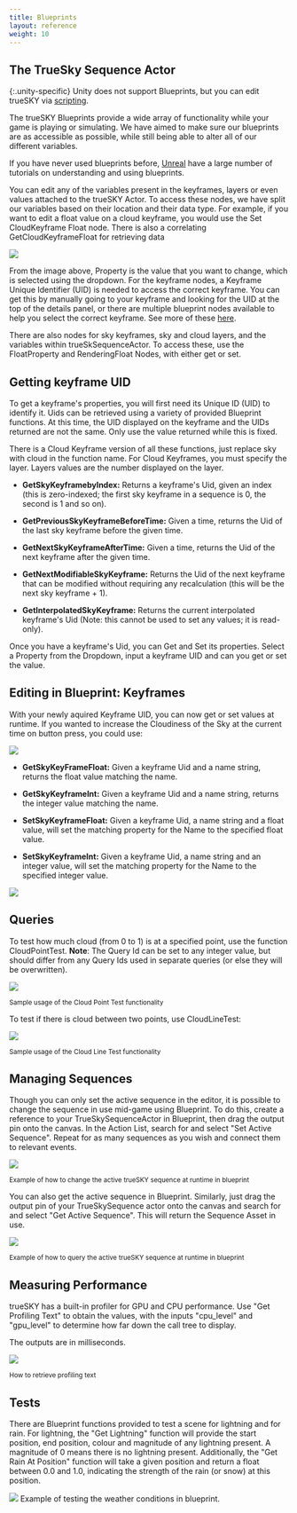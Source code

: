 ```yaml
---
title: Blueprints
layout: reference
weight: 10
---
```






The TrueSky Sequence Actor
--------------------------

{:.unity-specific}
Unity does not support Blueprints, but you can edit trueSKY via [scripting](/unity/scripting).

The trueSKY Blueprints provide a wide array of functionality while your game is playing or simulating. We have aimed to make sure our blueprints are as accessible as possible, while still being able to alter all of our different variables.

If you have never used blueprints before, [Unreal](https://docs.unrealengine.com/en-US/Engine/Blueprints/index.html) have a large number of tutorials on understanding and using blueprints.

You can edit any of the variables present in the keyframes, layers or even values attached to the trueSKY Actor. To access these nodes, we have split our variables based on their location and their data type. For example, if you want to edit a float value on a cloud keyframe, you would use the Set CloudKeyframe Float node. There is also a correlating GetCloudKeyframeFloat for retrieving data

![](/images/unreal/CloudKeyframeFloat.png)



From the image above, Property is the value that you want to change, which is selected using the dropdown. For the keyframe nodes, a Keyframe Unique Identifier (UID) is needed to access the correct keyframe. You can get this by manually going to your keyframe and looking for the UID at the top of the details panel, or there are multiple blueprint nodes available to help you select the correct keyframe. See more of these [here](#accessingKeyframesThroughBlueprints).

There are also nodes for sky keyframes, sky and cloud layers, and the variables within trueSkSequenceActor. To access these, use the FloatProperty and RenderingFloat Nodes, with either get or set.


Getting keyframe UID
----------------------

To get a keyframe's properties, you will first need its Unique ID (UID) to identify it. Uids can be retrieved using a variety of provided Blueprint functions. At this time, the UID displayed on the keyframe and the UIDs returned are not the same. Only use the value returned while this is fixed.

There is a Cloud Keyframe version of all these functions, just replace sky with cloud in the function name. For Cloud Keyframes, you must specify the layer. Layers values are the number displayed on the layer. 

* **GetSkyKeyframebyIndex:** Returns a keyframe's Uid, given an index (this is zero-indexed; the first sky keyframe in a sequence is 0, the second is 1 and so on).

* **GetPreviousSkyKeyframeBeforeTime:** Given a time, returns the Uid of the last sky keyframe before the given time.

* **GetNextSkyKeyframeAfterTime:** Given a time, returns the Uid of the next keyframe after the given time.

* **GetNextModifiableSkyKeyframe:** Returns the Uid of the next keyframe that can be modified without requiring any recalculation (this will be the next sky keyframe + 1).

* **GetInterpolatedSkyKeyframe:** Returns the current interpolated keyframe's Uid (Note: this cannot be used to set any values; it is read-only).

Once you have a keyframe's Uid, you can Get and Set its properties. Select a Property from the Dropdown, input a keyframe UID and can you get or set the value.


Editing in Blueprint: Keyframes
--------------------------
With your newly aquired Keyframe UID, you can now get or set values at runtime. If you wanted to increase the Cloudiness of the Sky at the current time on button press, you could use:

![](/images/unreal/setcloudiness.png)


* **GetSkyKeyFrameFloat:** Given a keyframe Uid and a name string, returns the float value matching the name.

* **GetSkyKeyframeInt:** Given a keyframe Uid and a name string, returns the integer value matching the name.

* **SetSkyKeyframeFloat:** Given a keyframe Uid, a name string and a float value, will set the matching property for the Name to the specified float value.

* **SetSkyKeyframeInt:** Given a keyframe Uid, a name string and an integer value, will set the matching property for the Name to the specified integer value.

![](/images/unreal/BPGetSet.png)



Queries
------------

To test how much cloud (from 0 to 1) is at a specified point, use the function CloudPointTest. **Note**: The Query Id can be set to any integer value, but should differ from any Query Ids used in separate queries (or else they will be overwritten).

![](/images/unreal/CloudPointTest.png)

<sup>Sample usage of the Cloud Point Test functionality</sup>

To test if there is cloud between two points, use CloudLineTest:

![](/images/unreal/CloudLineTest.png)

<sup>Sample usage of the Cloud Line Test functionality</sup> 


Managing Sequences
------------------------

Though you can only set the active sequence in the editor, it is possible to change the sequence in use mid-game using Blueprint. To do this, create a reference to your TrueSkySequenceActor in Blueprint, then drag the output pin onto the canvas. In the Action List, search for and select "Set Active Sequence". Repeat for as many sequences as you wish and connect them to relevant events. 

![](/images/unreal/SetActiveSequence.png)

<sup>Example of how to change the active trueSKY sequence at runtime in blueprint </sup>

You can also get the active sequence in Blueprint. Similarly, just drag the output pin of your TrueSkySequence actor onto the canvas and search for and select "Get Active Sequence". This will return the Sequence Asset in use. 

![](/images/unreal/GetActiveSequence.png)


<sup>Example of how to query the active trueSKY sequence at runtime in blueprint</sup>

Measuring Performance
------------------

trueSKY has a built-in profiler for GPU and CPU performance. Use "Get Profiling Text" to obtain the values, with the inputs "cpu_level" and "gpu_level" to determine how far down the call tree to display.

The outputs are in milliseconds.

![](/images/unreal/GetProfilingText.png)

<sup> How to retrieve profiling text </sup>

Tests
--------

There are Blueprint functions provided to test a scene for lightning and for rain. For lightning, the "Get Lightning" function will provide the start position, end position, colour and magnitude of any lightning present. A magnitude of 0 means there is no lightning present. Additionally, the "Get Rain At Position" function will take a given position and return a float between 0.0 and 1.0, indicating the strength of the rain (or snow) at this position.

![](/images/unreal/LightningRainTest.png)
Example of testing the weather conditions in blueprint.



